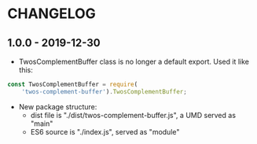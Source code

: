 # CHANGELOG

## 1.0.0 - 2019-12-30
- TwosComplementBuffer class is no longer a default export. Used it like this:
```javascript
const TwosComplementBuffer = require(
	'twos-complement-buffer').TwosComplementBuffer;
```
- New package structure:
	* dist file is "./dist/twos-complement-buffer.js", a UMD served as "main"
	* ES6 source is "./index.js", served as "module"
